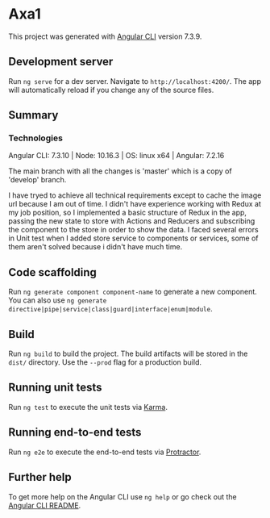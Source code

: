 # Axa1

This project was generated with [Angular CLI](https://github.com/angular/angular-cli) version 7.3.9.

## Development server

Run `ng serve` for a dev server. Navigate to `http://localhost:4200/`. The app will automatically reload if you change any of the source files.

## Summary

### Technologies

Angular CLI: 7.3.10 | 
Node: 10.16.3 | 
OS: linux x64 | 
Angular: 7.2.16

The main branch with all the changes is 'master' which is a copy of 'develop' branch.

I have tryed to achieve all technical requirements except to cache the image url because I am out of time.
I didn't have experience working with Redux at my job position, so I implemented a basic structure of Redux in the app, passing the new state to store with Actions and Reducers and subscribing the component to the store in order to show the data.
I faced several errors in Unit test when I added store service to components or services, some of them aren't solved because i didn't have much time.


## Code scaffolding

Run `ng generate component component-name` to generate a new component. You can also use `ng generate directive|pipe|service|class|guard|interface|enum|module`.

## Build

Run `ng build` to build the project. The build artifacts will be stored in the `dist/` directory. Use the `--prod` flag for a production build.

## Running unit tests

Run `ng test` to execute the unit tests via [Karma](https://karma-runner.github.io).

## Running end-to-end tests

Run `ng e2e` to execute the end-to-end tests via [Protractor](http://www.protractortest.org/).

## Further help

To get more help on the Angular CLI use `ng help` or go check out the [Angular CLI README](https://github.com/angular/angular-cli/blob/master/README.md).
